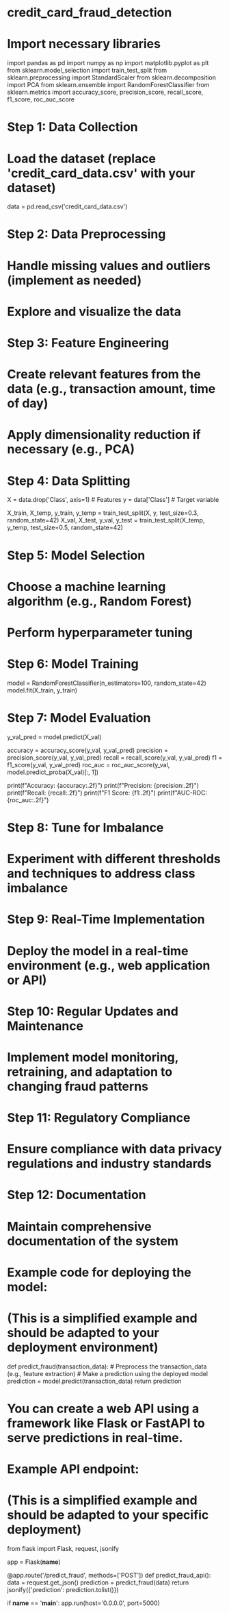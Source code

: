 # credit_card_fraud_detection

# Import necessary libraries
import pandas as pd
import numpy as np
import matplotlib.pyplot as plt
from sklearn.model_selection import train_test_split
from sklearn.preprocessing import StandardScaler
from sklearn.decomposition import PCA
from sklearn.ensemble import RandomForestClassifier
from sklearn.metrics import accuracy_score, precision_score, recall_score, f1_score, roc_auc_score

# Step 1: Data Collection
# Load the dataset (replace 'credit_card_data.csv' with your dataset)
data = pd.read_csv('credit_card_data.csv')

# Step 2: Data Preprocessing
# Handle missing values and outliers (implement as needed)
# Explore and visualize the data

# Step 3: Feature Engineering
# Create relevant features from the data (e.g., transaction amount, time of day)
# Apply dimensionality reduction if necessary (e.g., PCA)

# Step 4: Data Splitting
X = data.drop('Class', axis=1)  # Features
y = data['Class']  # Target variable

X_train, X_temp, y_train, y_temp = train_test_split(X, y, test_size=0.3, random_state=42)
X_val, X_test, y_val, y_test = train_test_split(X_temp, y_temp, test_size=0.5, random_state=42)

# Step 5: Model Selection
# Choose a machine learning algorithm (e.g., Random Forest)
# Perform hyperparameter tuning

# Step 6: Model Training
model = RandomForestClassifier(n_estimators=100, random_state=42)
model.fit(X_train, y_train)

# Step 7: Model Evaluation
y_val_pred = model.predict(X_val)

accuracy = accuracy_score(y_val, y_val_pred)
precision = precision_score(y_val, y_val_pred)
recall = recall_score(y_val, y_val_pred)
f1 = f1_score(y_val, y_val_pred)
roc_auc = roc_auc_score(y_val, model.predict_proba(X_val)[:, 1])

print(f"Accuracy: {accuracy:.2f}")
print(f"Precision: {precision:.2f}")
print(f"Recall: {recall:.2f}")
print(f"F1 Score: {f1:.2f}")
print(f"AUC-ROC: {roc_auc:.2f}")

# Step 8: Tune for Imbalance
# Experiment with different thresholds and techniques to address class imbalance

# Step 9: Real-Time Implementation
# Deploy the model in a real-time environment (e.g., web application or API)

# Step 10: Regular Updates and Maintenance
# Implement model monitoring, retraining, and adaptation to changing fraud patterns

# Step 11: Regulatory Compliance
# Ensure compliance with data privacy regulations and industry standards

# Step 12: Documentation
# Maintain comprehensive documentation of the system

# Example code for deploying the model:
# (This is a simplified example and should be adapted to your deployment environment)
def predict_fraud(transaction_data):
    # Preprocess the transaction_data (e.g., feature extraction)
    # Make a prediction using the deployed model
    prediction = model.predict(transaction_data)
    return prediction

# You can create a web API using a framework like Flask or FastAPI to serve predictions in real-time.

# Example API endpoint:
# (This is a simplified example and should be adapted to your specific deployment)
from flask import Flask, request, jsonify

app = Flask(__name__)

@app.route('/predict_fraud', methods=['POST'])
def predict_fraud_api():
    data = request.get_json()
    prediction = predict_fraud(data)
    return jsonify({'prediction': prediction.tolist()})

if __name__ == '__main__':
    app.run(host='0.0.0.0', port=5000)
